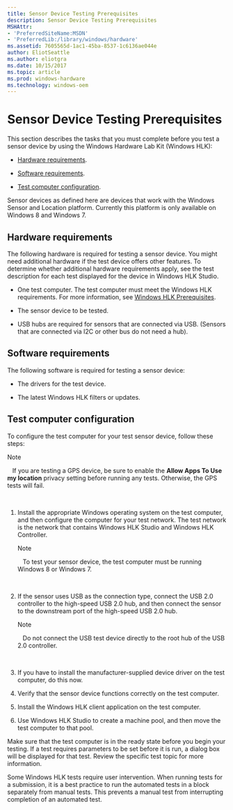 ```yaml
---
title: Sensor Device Testing Prerequisites
description: Sensor Device Testing Prerequisites
MSHAttr:
- 'PreferredSiteName:MSDN'
- 'PreferredLib:/library/windows/hardware'
ms.assetid: 7605565d-1ac1-45ba-8537-1c6136ae044e
author: EliotSeattle
ms.author: eliotgra
ms.date: 10/15/2017
ms.topic: article
ms.prod: windows-hardware
ms.technology: windows-oem
---
```


# Sensor Device Testing Prerequisites


This section describes the tasks that you must complete before you test a sensor device by using the Windows Hardware Lab Kit (Windows HLK):

-   [Hardware requirements](#bkmk-hck-sensor-hr).

-   [Software requirements](#bkmk-hck-sensor-sr).

-   [Test computer configuration](#bkmk-hck-sensor-tc).

Sensor devices as defined here are devices that work with the Windows Sensor and Location platform. Currently this platform is only available on Windows 8 and Windows 7.

## <span id="BKMK_HCK_Sensor_hR"></span><span id="bkmk-hck-sensor-hr"></span><span id="BKMK_HCK_SENSOR_HR"></span>Hardware requirements


The following hardware is required for testing a sensor device. You might need additional hardware if the test device offers other features. To determine whether additional hardware requirements apply, see the test description for each test displayed for the device in Windows HLK Studio.

-   One test computer. The test computer must meet the Windows HLK requirements. For more information, see [Windows HLK Prerequisites](..\getstarted\windows-hlk-prerequisites.md).

-   The sensor device to be tested.

-   USB hubs are required for sensors that are connected via USB. (Sensors that are connected via I2C or other bus do not need a hub).

## <span id="BKMK_HCK_Sensor_sR"></span><span id="bkmk-hck-sensor-sr"></span><span id="BKMK_HCK_SENSOR_SR"></span>Software requirements


The following software is required for testing a sensor device:

-   The drivers for the test device.

-   The latest Windows HLK filters or updates.

## <span id="BKMK_HCK_Sensor_tC"></span><span id="bkmk-hck-sensor-tc"></span><span id="BKMK_HCK_SENSOR_TC"></span>Test computer configuration


To configure the test computer for your test sensor device, follow these steps:

>[!NOTE]
>  
If you are testing a GPS device, be sure to enable the **Allow Apps To Use my location** privacy setting before running any tests. Otherwise, the GPS tests will fail.

 

1.  Install the appropriate Windows operating system on the test computer, and then configure the computer for your test network. The test network is the network that contains Windows HLK Studio and Windows HLK Controller.

    >[!NOTE]
    >  
    To test your sensor device, the test computer must be running Windows 8 or Windows 7.

     

2.  If the sensor uses USB as the connection type, connect the USB 2.0 controller to the high-speed USB 2.0 hub, and then connect the sensor to the downstream port of the high-speed USB 2.0 hub.

    >[!NOTE]
    >  
    Do not connect the USB test device directly to the root hub of the USB 2.0 controller.

     

3.  If you have to install the manufacturer-supplied device driver on the test computer, do this now.

4.  Verify that the sensor device functions correctly on the test computer.

5.  Install the Windows HLK client application on the test computer.

6.  Use Windows HLK Studio to create a machine pool, and then move the test computer to that pool.

Make sure that the test computer is in the ready state before you begin your testing. If a test requires parameters to be set before it is run, a dialog box will be displayed for that test. Review the specific test topic for more information.

Some Windows HLK tests require user intervention. When running tests for a submission, it is a best practice to run the automated tests in a block separately from manual tests. This prevents a manual test from interrupting completion of an automated test.

 

 






